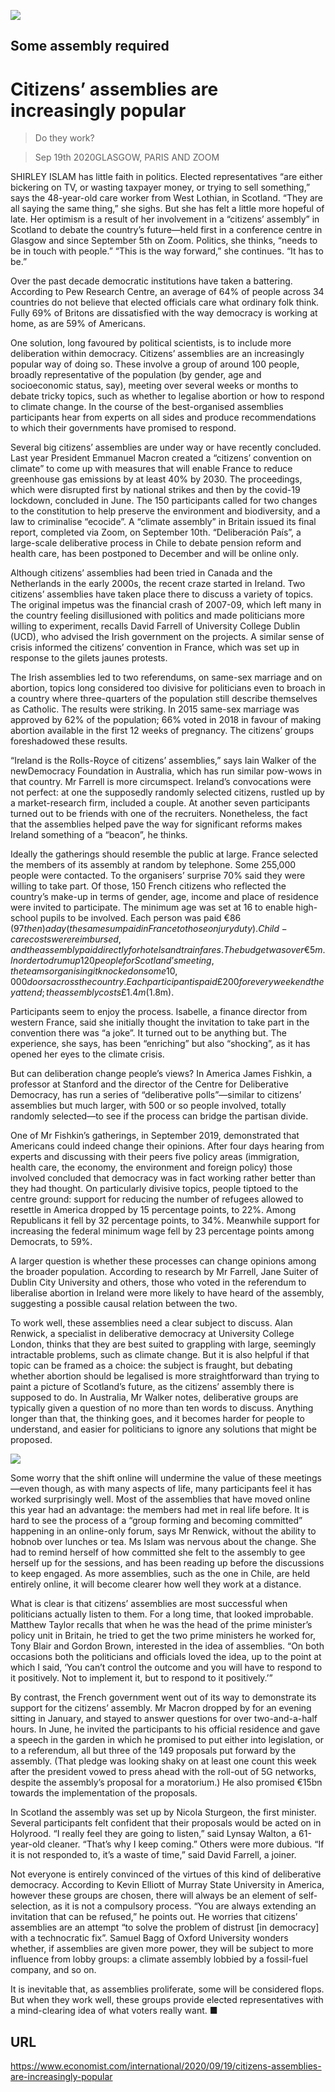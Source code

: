 ![](./images/20200919_IRD001_0.jpg)

## Some assembly required

# Citizens’ assemblies are increasingly popular

> Do they work?

> Sep 19th 2020GLASGOW, PARIS AND ZOOM

SHIRLEY ISLAM has little faith in politics. Elected representatives “are either bickering on TV, or wasting taxpayer money, or trying to sell something,” says the 48-year-old care worker from West Lothian, in Scotland. “They are all saying the same thing,” she sighs. But she has felt a little more hopeful of late. Her optimism is a result of her involvement in a “citizens’ assembly” in Scotland to debate the country’s future—held first in a conference centre in Glasgow and since September 5th on Zoom. Politics, she thinks, “needs to be in touch with people.” “This is the way forward,” she continues. “It has to be.”

Over the past decade democratic institutions have taken a battering. According to Pew Research Centre, an average of 64% of people across 34 countries do not believe that elected officials care what ordinary folk think. Fully 69% of Britons are dissatisfied with the way democracy is working at home, as are 59% of Americans.

One solution, long favoured by political scientists, is to include more deliberation within democracy. Citizens’ assemblies are an increasingly popular way of doing so. These involve a group of around 100 people, broadly representative of the population (by gender, age and socioeconomic status, say), meeting over several weeks or months to debate tricky topics, such as whether to legalise abortion or how to respond to climate change. In the course of the best-organised assemblies participants hear from experts on all sides and produce recommendations to which their governments have promised to respond.

Several big citizens’ assemblies are under way or have recently concluded. Last year President Emmanuel Macron created a “citizens’ convention on climate” to come up with measures that will enable France to reduce greenhouse gas emissions by at least 40% by 2030. The proceedings, which were disrupted first by national strikes and then by the covid-19 lockdown, concluded in June. The 150 participants called for two changes to the constitution to help preserve the environment and biodiversity, and a law to criminalise “ecocide”. A “climate assembly” in Britain issued its final report, completed via Zoom, on September 10th. “Deliberación País”, a large-scale deliberative process in Chile to debate pension reform and health care, has been postponed to December and will be online only.

Although citizens’ assemblies had been tried in Canada and the Netherlands in the early 2000s, the recent craze started in Ireland. Two citizens’ assemblies have taken place there to discuss a variety of topics. The original impetus was the financial crash of 2007-09, which left many in the country feeling disillusioned with politics and made politicians more willing to experiment, recalls David Farrell of University College Dublin (UCD), who advised the Irish government on the projects. A similar sense of crisis informed the citizens’ convention in France, which was set up in response to the gilets jaunes protests.

The Irish assemblies led to two referendums, on same-sex marriage and on abortion, topics long considered too divisive for politicians even to broach in a country where three-quarters of the population still describe themselves as Catholic. The results were striking. In 2015 same-sex marriage was approved by 62% of the population; 66% voted in 2018 in favour of making abortion available in the first 12 weeks of pregnancy. The citizens’ groups foreshadowed these results.

“Ireland is the Rolls-Royce of citizens’ assemblies,” says Iain Walker of the newDemocracy Foundation in Australia, which has run similar pow-wows in that country. Mr Farrell is more circumspect. Ireland’s convocations were not perfect: at one the supposedly randomly selected citizens, rustled up by a market-research firm, included a couple. At another seven participants turned out to be friends with one of the recruiters. Nonetheless, the fact that the assemblies helped pave the way for significant reforms makes Ireland something of a “beacon”, he thinks.

Ideally the gatherings should resemble the public at large. France selected the members of its assembly at random by telephone. Some 255,000 people were contacted. To the organisers’ surprise 70% said they were willing to take part. Of those, 150 French citizens who reflected the country’s make-up in terms of gender, age, income and place of residence were invited to participate. The minimum age was set at 16 to enable high-school pupils to be involved. Each person was paid €86 ($97 then) a day (the same sum paid in France to those on jury duty). Child-care costs were reimbursed, and the assembly paid directly for hotels and train fares. The budget was over €5m. In order to drum up 120 people for Scotland’s meeting, the teams organising it knocked on some 10,000 doors across the country. Each participant is paid £200 for every weekend they attend; the assembly costs £1.4m ($1.8m).

Participants seem to enjoy the process. Isabelle, a finance director from western France, said she initially thought the invitation to take part in the convention there was “a joke”. It turned out to be anything but. The experience, she says, has been “enriching” but also “shocking”, as it has opened her eyes to the climate crisis.

But can deliberation change people’s views? In America James Fishkin, a professor at Stanford and the director of the Centre for Deliberative Democracy, has run a series of “deliberative polls”—similar to citizens’ assemblies but much larger, with 500 or so people involved, totally randomly selected—to see if the process can bridge the partisan divide.

One of Mr Fishkin’s gatherings, in September 2019, demonstrated that Americans could indeed change their opinions. After four days hearing from experts and discussing with their peers five policy areas (immigration, health care, the economy, the environment and foreign policy) those involved concluded that democracy was in fact working rather better than they had thought. On particularly divisive topics, people tiptoed to the centre ground: support for reducing the number of refugees allowed to resettle in America dropped by 15 percentage points, to 22%. Among Republicans it fell by 32 percentage points, to 34%. Meanwhile support for increasing the federal minimum wage fell by 23 percentage points among Democrats, to 59%.

A larger question is whether these processes can change opinions among the broader population. According to research by Mr Farrell, Jane Suiter of Dublin City University and others, those who voted in the referendum to liberalise abortion in Ireland were more likely to have heard of the assembly, suggesting a possible causal relation between the two.

To work well, these assemblies need a clear subject to discuss. Alan Renwick, a specialist in deliberative democracy at University College London, thinks that they are best suited to grappling with large, seemingly intractable problems, such as climate change. But it is also helpful if that topic can be framed as a choice: the subject is fraught, but debating whether abortion should be legalised is more straightforward than trying to paint a picture of Scotland’s future, as the citizens’ assembly there is supposed to do. In Australia, Mr Walker notes, deliberative groups are typically given a question of no more than ten words to discuss. Anything longer than that, the thinking goes, and it becomes harder for people to understand, and easier for politicians to ignore any solutions that might be proposed.



![](./images/20200919_IRD002_0.jpg)

Some worry that the shift online will undermine the value of these meetings—even though, as with many aspects of life, many participants feel it has worked surprisingly well. Most of the assemblies that have moved online this year had an advantage: the members had met in real life before. It is hard to see the process of a “group forming and becoming committed” happening in an online-only forum, says Mr Renwick, without the ability to hobnob over lunches or tea. Ms Islam was nervous about the change. She had to remind herself of how committed she felt to the assembly to gee herself up for the sessions, and has been reading up before the discussions to keep engaged. As more assemblies, such as the one in Chile, are held entirely online, it will become clearer how well they work at a distance.

What is clear is that citizens’ assemblies are most successful when politicians actually listen to them. For a long time, that looked improbable. Matthew Taylor recalls that when he was the head of the prime minister’s policy unit in Britain, he tried to get the two prime ministers he worked for, Tony Blair and Gordon Brown, interested in the idea of assemblies. “On both occasions both the politicians and officials loved the idea, up to the point at which I said, ‘You can’t control the outcome and you will have to respond to it positively. Not to implement it, but to respond to it positively.’”

By contrast, the French government went out of its way to demonstrate its support for the citizens’ assembly. Mr Macron dropped by for an evening sitting in January, and stayed to answer questions for over two-and-a-half hours. In June, he invited the participants to his official residence and gave a speech in the garden in which he promised to put either into legislation, or to a referendum, all but three of the 149 proposals put forward by the assembly. (That pledge was looking shaky on at least one count this week after the president vowed to press ahead with the roll-out of 5G networks, despite the assembly’s proposal for a moratorium.) He also promised €15bn towards the implementation of the proposals. 

In Scotland the assembly was set up by Nicola Sturgeon, the first minister. Several participants felt confident that their proposals would be acted on in Holyrood. “I really feel they are going to listen,” said Lynsay Walton, a 61-year-old cleaner. “That’s why I keep coming.” Others were more dubious. “If it is not responded to, it’s a waste of time,” said David Farrell, a joiner.

Not everyone is entirely convinced of the virtues of this kind of deliberative democracy. According to Kevin Elliott of Murray State University in America, however these groups are chosen, there will always be an element of self-selection, as it is not a compulsory process. “You are always extending an invitation that can be refused,” he points out. He worries that citizens’ assemblies are an attempt “to solve the problem of distrust [in democracy] with a technocratic fix”. Samuel Bagg of Oxford University wonders whether, if assemblies are given more power, they will be subject to more influence from lobby groups: a climate assembly lobbied by a fossil-fuel company, and so on.

It is inevitable that, as assemblies proliferate, some will be considered flops. But when they work well, these groups provide elected representatives with a mind-clearing idea of what voters really want. ■

## URL

https://www.economist.com/international/2020/09/19/citizens-assemblies-are-increasingly-popular
